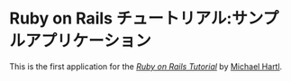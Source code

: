 # Ruby on Rails チュートリアル:サンプルアプリケーション
This is the first application for the
[*Ruby on Rails Tutorial*](http://railstutorial.jp/)
by [Michael Hartl](http://michaelhartl.com/).
